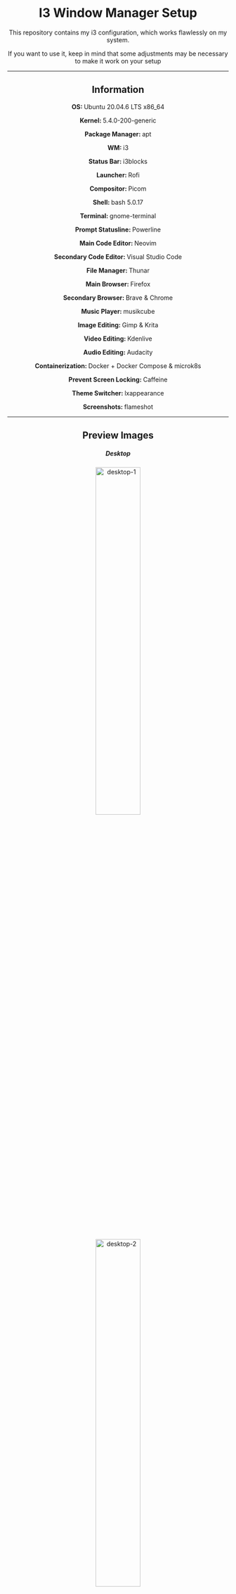 <h1 align='center'> I3 Window Manager Setup</h1>

<p align='center'>
    This repository contains my i3 configuration, which works flawlessly on my system.
</p>
<p align='center'>
If you want to use it, keep in mind that some adjustments may be necessary to make it work on your setup
</p>

***

<h2 align='center'><b>Information</b></h2>

<p align='center'><b>OS: </b>Ubuntu 20.04.6 LTS x86_64</p>
<p align='center'><b>Kernel: </b>5.4.0-200-generic</p>
<p align='center'><b>Package Manager: </b>apt</p>
<p align='center'><b>WM: </b>i3</p>
<p align='center'><b>Status Bar: </b>i3blocks</p>
<p align='center'><b>Launcher: </b>Rofi</p>
<p align='center'><b>Compositor: </b>Picom</p>
<p align='center'><b>Shell: </b>bash 5.0.17<p>
<p align='center'><b>Terminal: </b>gnome-terminal</p>
<p align='center'><b>Prompt Statusline: </b>Powerline</p>
<p align='center'><b>Main Code Editor: </b>Neovim</p>
<p align='center'><b>Secondary Code Editor: </b>Visual Studio Code</p>
<p align='center'><b>File Manager: </b>Thunar</p>
<p align='center'><b>Main Browser: </b>Firefox</p>
<p align='center'><b>Secondary Browser: </b>Brave & Chrome</p>
<p align='center'><b>Music Player: </b>musikcube</p>
<p align='center'><b>Image Editing: </b>Gimp & Krita</p>
<p align='center'><b>Video Editing: </b>Kdenlive</p>
<p align='center'><b>Audio Editing: </b>Audacity</p>
<p align='center'><b>Containerization: </b>Docker + Docker Compose & microk8s</p>
<p align='center'><b>Prevent Screen Locking: </b>Caffeine</p>
<p align='center'><b>Theme Switcher: </b>lxappearance</p>
<p align='center'><b>Screenshots: </b>flameshot</p>

***

<h2 align='center'><b>Preview Images</b></h2>

<h5 align='center'><b>Desktop</b></h5>
<div align='center'>
    <img src='./preview-images/desktop.png' alt='desktop-1' style='width: 45%' hspace='15'>
    <img src='./preview-images/desktop-2.png' alt='desktop-2' style='width: 45%' hspace='15'>
</div>

<h5 align='center'><b>Gnome-Terminal</b></h5>
<div align='center'>
    <img src='./preview-images/gnome-terminal-1.png' alt='gnome-terminal-1' style='width: 45%;' hspace='15'>
    <img src='./preview-images/gnome-terminal-2.png' alt='gnome-terminal-2' style='width: 45%;' hspace='15'>
</div>

<h5 align='center'><b>Neovide+Neovim</b></h5>
<div align='center'>
    <img src='./preview-images/neovide-neovim-1.png' alt='neovide-neovim-1' style='width: 45%;' hspace='15'>
    <img src='./preview-images/neovide-neovim-2.png' alt='neovide-neovim-2' style='width: 45%;' hspace='15'>
</div>

***

## Manual installation

### Install i3-wm

**Repo**
> https://github.com/i3/i3

**Get i3-wm**
> https://i3wm.org/docs/repositories.html

***

### Install i3blocks

**Repo**
> https://github.com/vivien/i3blocks

**List available versions**
```sh
apt list -a i3blocks
```

**Get i3blocks**
```sh
sudo apt install i3block=1.4-4
```

***

### Install rofi 1.6.1

**Repo**
> https://github.com/davatorium/rofi

**List available versions**
```sh
apt list -a rofi
```

**Get Rofi 1.6.1**
```sh
sudo apt install rofi=1.6.1-1
```

***

### Setup Gnome-Terminal

**Load config**

```sh
cd gnome-terminal
```

```sh
. load.sh
```

***

### Install Neovim-0-10-4

**Repo**
> https://github.com/neovim/neovim

**Get Neovim-0-10-4**
```sh
wget -O nvim-0-10-4.AppImage https://github.com/neovim/neovim/releases/download/v0.10.4/nvim-linux-x86_64.appimage
```
**Moving the file to the correct location**
```sh
sudo cp ./nvim-0-10-4.AppImage /usr/local/bin/nvim
```

**Make the file executable**
```sh
sudo chmod +x /usr/local/bin/nvim
```

**Set the permissions**
```sh
sudo chmod 755 /usr/local/bin/nvim
```

***

### Install Neovide-0-14-0

**Repo**
> https://github.com/neovide/neovide

**Get Neovide-0-14-0**
```sh
wget -O neovide-0-14-0.AppImage  https://github.com/neovide/neovide/releases/download/0.14.0/neovide.AppImage
```

**Moving the file to the correct location**
```sh
sudo cp ./neovide-0-14-0.AppImage /usr/local/bin/neovide
```

**Make the file executable**
```sh
sudo chmod +x /usr/local/bin/neovide
```

**Set the permissions**
```sh
sudo chmod 755 /usr/local/bin/neovide
```

***

### Install Audacity-3-7-1

**Repo**
> https://github.com/audacity/audacity

**Get Audacity-3-7-1**
```sh
wget -O audacity-3-7-1.AppImage https://github.com/audacity/audacity/releases/download/Audacity-3.7.1/audacity-linux-3.7.1-x64-22.04.AppImage
```

**Moving the file to the correct location**
```sh
sudo cp ./audacity-3-7-1.AppImage /usr/local/bin/audacity
```

**Make the file executable**
```sh
sudo chmod +x /usr/local/bin/audacity
```

**Set the permissions**
```sh
sudo chmod 755 /usr/local/bin/audacity
```

***

### Install Krita-5-2-9

**Repo**
> https://github.com/KDE/krita

**Get Krita**
```sh
wget -O krita.AppImage https://download.kde.org/stable/krita/5.2.9/krita-5.2.9-x86_64.AppImage
```

**Moving the file to the correct location**
```sh
sudo cp ./krita.AppImage /usr/local/bin/krita
```

**Make the file executable**
```sh
sudo chmod +x /usr/local/bin/krita
```

**Set the permissions**
```sh
sudo chmod 755 /usr/local/bin/krita
```

***

### Install lxappearance

**Repo**
> https://github.com/lxde/lxappearance

**Get lxappearance**
```sh
sudo apt install lxappearance
```

**Create Icons Folder**
```sh
mkdir ~/.icons
```

**Unpack and move the icons to the correct location**
```sh
tar -xf ~/I3-WM-Setup/icons/Nordzy.tar.gz  -C ~/.icons/
```

**Create Theme Folder**
```sh
mkdir ~/.themes/
```

**Moving the themes to the correct location**
```sh
tar -xf ~/I3-WM-Setup/themes/Nordic.tar.xz -C ~/.themes/
```

**Finally, start lxappearance and choose your theme and icon style.**

***

### Install musikcube

**Repo**
> https://github.com/clangen/musikcube

**Get musikcube**
```sh
wget -O ~/musikcube-3-0-4.deb https://github.com/clangen/musikcube/releases/download/3.0.4/musikcube_3.0.4_linux_x86_64.deb
```

**Install**
```sh
sudo apt install ~/musikcube-3.0.4.deb
```

***

### Install flameshot-12-1-0

**Repo**
> https://github.com/flameshot-org/flameshot

**Get flameshot**
```sh
wget -O flameshot-12-1-0.AppImage https://github.com/flameshot-org/flameshot/releases/download/v12.1.0/Flameshot-12.1.0.x86_64.AppImage
```

**Moving the file to the correct location**
```sh
sudo mv flameshot-12-1-0.AppImage /usr/local/bin/flameshot-12-1.0
```

**Make the file executable**
```sh
sudo chmod +x /usr/local/bin/flameshot-12-1.0
```

**Set the permissions**
```sh
sudo chmod 755 /usr/local/bin/flameshot-12-1-0
```

